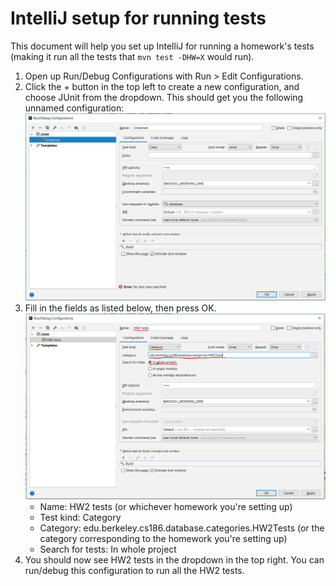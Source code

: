 # IntelliJ setup for running tests

This document will help you set up IntelliJ for running a homework's tests
(making it run all the tests that `mvn test -DHW=X` would run).

1. Open up Run/Debug Configurations with Run > Edit Configurations.
2. Click the + button in the top left to create a new configuration, and choose JUnit from
   the dropdown. This should get you the following unnamed configuration:
   ![unnamed configuration menu](intellij-empty-configuration.png)
3. Fill in the fields as listed below, then press OK.
   ![filled in menu](intellij-filledin-configuration.png)
   - Name: HW2 tests (or whichever homework you're setting up)
   - Test kind: Category
   - Category: edu.berkeley.cs186.database.categories.HW2Tests (or the category corresponding to the homework you're setting up)
   - Search for tests: In whole project
4. You should now see HW2 tests in the dropdown in the top right. You can run/debug this configuration to run all the HW2 tests.

